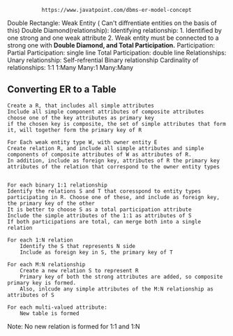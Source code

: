                https://www.javatpoint.com/dbms-er-model-concept
Double Rectangle:
	Weak Entity ( Can't diffrentiate entities on the basis of this)
Double Diamond(relationship):
	Identifying relationship:
		1. Identified by one strong and one weak attribute
		2. Weak entity must be connected to a strong one with **Double Diamond, and Total Participation.**
Participation:
	Partial Participation: single line
	Total Participation: double line
Relationships:
	Unary relationship:
		Self-refrential
	Binary relationship
Cardinality of relationships:
	1:1
	1:Many
	Many:1
	Many:Many


## Converting ER to a Table
	Create a R, that includes all simple attributes 
	Include all simple component attributes of composite attributes
	choose one of the key attributes as primary key
	if the chosen key is composite, the set of simple attributes that form it, will together form the primary key of R

	For Each weak entity type W, with owner entity E
	Create relation R, and include all simple attributes and simple components of composite attributes of W as attributes of R.
	In addition, include as foreign key, attributes of R the primary key attributes of the relation that correspond to the owner entity types


	For each binary 1:1 relationship
	Identify the relations S and T that coresspond to entity types participating in R. Choose one of these, and include as foreign key, the primary key of the other
	It is better to choose S as a total participation attribute
	Include the simple attributes of the 1:1 as attributes of S
	If both participations are total, can merge both into a single relation
	
	For each 1:N relation
		Identify the S that represents N side
		Include as foreign key in S, the primary key of T

	For each M:N relationship
		Create a new relation S to represent R
		Primary key of both the strong attributes are added, so composite primary key is formed.
		Also, inlcude any simple attributes of the M:N relationship as attributes of S

	For each multi-valued attribute:
		New table is formed
Note: No new relation is formed for 1:1 and 1:N
